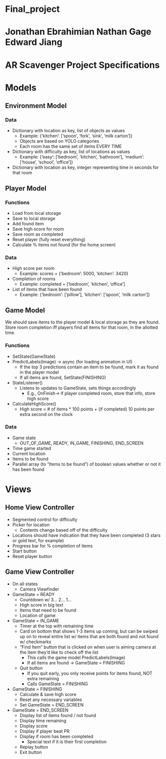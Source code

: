 # Final_project
# Jonathan Ebrahimian Nathan Gage Edward Jiang



# AR Scavenger Project Specifications

# Models

## Environment Model 


### Data



* Dictionary with location as key, list of objects as values
    * Example: {‘kitchen’: [‘spoon’, ‘fork’, ‘sink’, ‘milk carton’]}
    * Objects are based on YOLO categories
    * Each room has the same set of items EVERY TIME
* Dictionary with difficulty as key, list of locations as values
    * Example: {‘easy’: [‘bedroom’, ‘kitchen’, ‘bathroom’], ‘medium’: [‘house’, ‘school’, ‘office’]}
* Dictionary with location as key, integer representing time in seconds for that room


## Player Model

### Functions

* Load from local storage
* Save to local storage
* Add found item
* Save high score for room
* Save room as completed
* Reset player (fully reset everything)
* Calculate % items not found (for the home screen)


### Data

* High score per room
    * Example: scores = {‘bedroom’: 5000, ‘kitchen’: 3420}
* Completion of rooms
    * Example: completed = [‘bedroom’, ‘kitchen’, ‘office’]
* List of items that have been found
    * Example: {‘bedroom’: [‘pillow’], ‘kitchen’: [‘spoon’, ‘milk carton’]}


## Game Model

We should save items to the player model & local storage as they are found. Store room completion iff players find all items for that room, in the allotted time.


### Functions

* SetState(GameState)
* PredictLabels(Image) -> async (for loading animation in UI)
    * If the top 3 predictions contain an item to be found, mark it as found in the player model
    * If all items are found, SetState(FINISHING)
* StateListener()
    * Listens to updates to GameState, sets things accordingly
        * E.g., OnFinish-> if player completed room, store that info, store high score
* CalculateHighScore()
    * High score = # of items * 100 points + (if completed) 10 points per extra second on the clock


### Data


* Game state
    * OUT_OF_GAME, READY, IN_GAME, FINISHING, END_SCREEN
* Time game started
* Current location
* Items to be found
* Parallel array (to “Items to be found”) of boolean values whether or not it has been found


# Views 

## Home View Controller



* Segmented control for difficulty
* Picker for location
    * Contents change based off of the difficulty
* Locations should have indication that they have been completed (3 stars or gold text, for example)
* Progress bar for % completion of items
* Start button
* Reset player button


## Game View Controller



* On all states
    * Camera Viewfinder
* GameState = READY
    * Countdown w/ 3... 2... 1...
    * High score in big text
    * Items that need to be found
    * Location of game
* GameState = IN_GAME
    * Timer at the top with remaining time
    * Card on bottom that shows 1-3 items up coming, but can be swiped up on to reveal entire list w/ items that are both found and not found w/ checkmarks
    * “Find Item” button that is clicked on when user is aiming camera at the item they’d like to check off the list
        * This calls the game model PredictLabels(Image)
        * If all items are found -> GameState = FINISHING
    * Quit button
        * If you quit early, you only receive points for items found, NOT extra remaining 
        * Calls GameState = FINISHING
* GameState = FINISHING
    * Calculate & save high score
    * Reset any necessary variables
    * Set GameState = END_SCREEN
* GameState = END_SCREEN
    * Display list of items found / not found
    * Display time remaining
    * Display score
    * Display if player beat PR
    * Display if room has been completed
        * Special text if it is their first completion 
    * Replay button
    * Exit button
